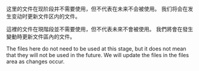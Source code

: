 这里的文件在现阶段并不需要使用，但不代表在未来不会被使用。
我们将会在发生变动时更新文件区内的文件。

這裡的文件在現階段並不需要使用，但不代表未來不會被使用。
我們將會在發生變動時更新文件區內的文件。

The files here do not need to be used at this stage, but it does not mean that they will not be used in the future.
We will update the files in the files area as changes occur.
